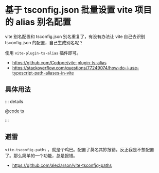 # 基于 tsconfig.json 批量设置 vite 项目的 alias 别名配置

vite 别名配置和 tsconfig.json 别名重复了，有没有办法让 vite 自己去识别 tsconfig.json 的配置，自己生成别名呢？

使用 `vite-plugin-ts-alias` 插件即可。

- https://github.com/Codpoe/vite-plugin-ts-alias
- https://stackoverflow.com/questions/77249074/how-do-i-use-typescript-path-aliases-in-vite

## 具体用法

::: details

@[code ts](./vite.config-alias.ts)

:::

## 避雷

`vite-tsconfig-paths` ，就是个鸡巴。配置了莫名其妙报错。反正我是不想配置了。那么简单的一个功能，总是报错。

- https://github.com/aleclarson/vite-tsconfig-paths
